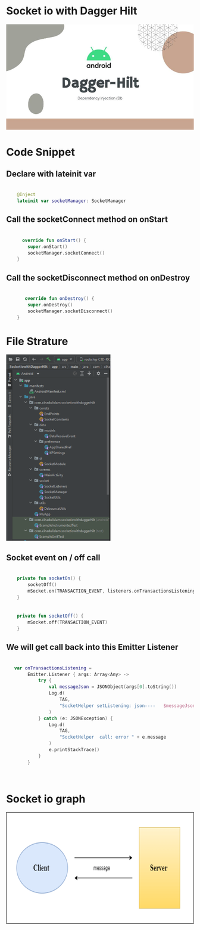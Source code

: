 # Socket io with Dagger Hilt

<img src="https://github.com/xihadulislam/Socket-io-with-Dagger-Hilt/blob/master/ss/dagger%20hilt.jpeg" alt="alt text" style="width:200;height:200">

# Code Snippet

## Declare with lateinit var
```kt

    @Inject
    lateinit var socketManager: SocketManager


```


## Call the socketConnect method on onStart
```kt

      override fun onStart() {
        super.onStart()
        socketManager.socketConnect()
    }


```

## Call the socketDisconnect method on onDestroy
```kt

       override fun onDestroy() {
        super.onDestroy()
        socketManager.socketDisconnect()
    }


```

# File Strature 
<img src="https://github.com/xihadulislam/Socket-io-with-Dagger-Hilt/blob/master/ss/file%20structure.PNG" height="500em" /> &nbsp;



## Socket event on / off call
```kt

    private fun socketOn() {
        socketOff()
        mSocket.on(TRANSACTION_EVENT, listeners.onTransactionsListening)
    }


    private fun socketOff() {
        mSocket.off(TRANSACTION_EVENT)
    }


```
##  We will get call back into this Emitter Listener
```kt

   var onTransactionsListening =
        Emitter.Listener { args: Array<Any> ->
            try {
                val messageJson = JSONObject(args[0].toString())
                Log.d(
                    TAG,
                    "SocketHelper setListening: json----   $messageJson"
                )
            } catch (e: JSONException) {
                Log.d(
                    TAG,
                    "SocketHelper  call: error " + e.message
                )
                e.printStackTrace()
            }
        }




```


# Socket io graph
<img src="https://github.com/xihadulislam/Socket-io-with-Dagger-Hilt/blob/master/ss/socket-io.png" height="300em" />


